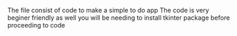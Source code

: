 The file consist of code to make a simple to do app 
The code is very beginer friendly as well 
you will be needing to install tkinter package before proceeding to code

